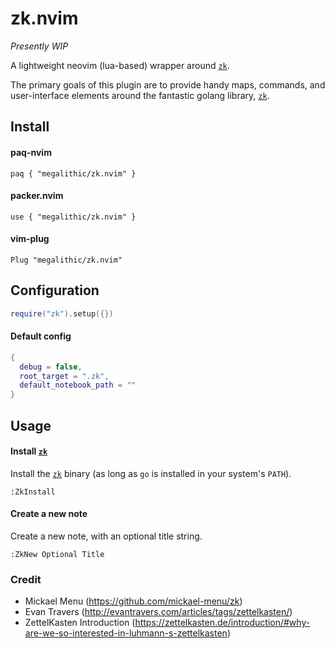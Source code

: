 # zk.nvim

_Presently WIP_

A lightweight neovim (lua-based) wrapper around [`zk`](https://github.com/mickael-menu/zk).

The primary goals of this plugin are to provide handy maps, commands, and
user-interface elements around the fantastic golang library,
[`zk`](https://github.com/mickael-menu/zk).


## Install

#### paq-nvim

`paq { "megalithic/zk.nvim" }`

#### packer.nvim

`use { "megalithic/zk.nvim" }`

#### vim-plug

`Plug "megalithic/zk.nvim"`


## Configuration


```lua
require("zk").setup({})
```

#### Default config

```lua
{
  debug = false,
  root_target = ".zk",
  default_notebook_path = ""
}
```


## Usage


#### Install [`zk`](https://github.com/mickael-menu/zk)

Install the [`zk`](https://github.com/mickael-menu/zk) binary (as long as `go` is installed in your system's `PATH`).

```viml
:ZkInstall
```


#### Create a new note

Create a new note, with an optional title string.

```viml
:ZkNew Optional Title
```

### Credit

- Mickael Menu (https://github.com/mickael-menu/zk)
- Evan Travers (http://evantravers.com/articles/tags/zettelkasten/)
- ZettelKasten Introduction (https://zettelkasten.de/introduction/#why-are-we-so-interested-in-luhmann-s-zettelkasten)
